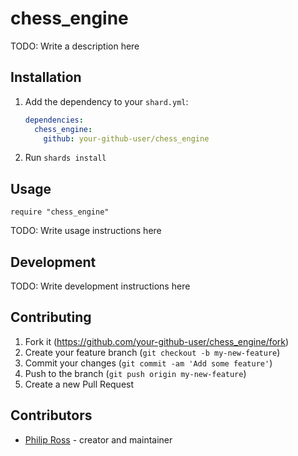 # chess_engine

TODO: Write a description here

## Installation

1. Add the dependency to your `shard.yml`:

   ```yaml
   dependencies:
     chess_engine:
       github: your-github-user/chess_engine
   ```

2. Run `shards install`

## Usage

```crystal
require "chess_engine"
```

TODO: Write usage instructions here

## Development

TODO: Write development instructions here

## Contributing

1. Fork it (<https://github.com/your-github-user/chess_engine/fork>)
2. Create your feature branch (`git checkout -b my-new-feature`)
3. Commit your changes (`git commit -am 'Add some feature'`)
4. Push to the branch (`git push origin my-new-feature`)
5. Create a new Pull Request

## Contributors

- [Philip Ross](https://github.com/your-github-user) - creator and maintainer
